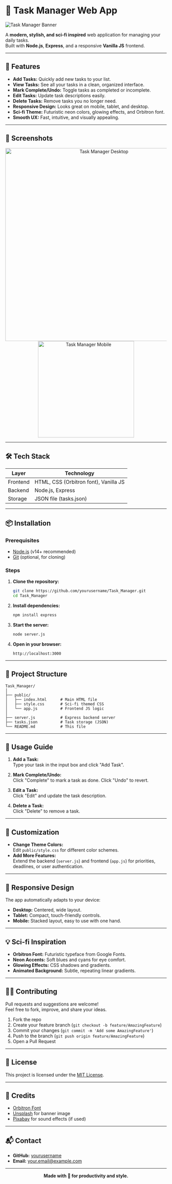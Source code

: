 # 🚀 Task Manager Web App

![Task Manager Banner](https://images.unsplash.com/photo-1461749280684-dccba630e2f6?auto=format&fit=crop&w=1200&q=80)

A **modern, stylish, and sci-fi inspired** web application for managing your daily tasks.  
Built with **Node.js**, **Express**, and a responsive **Vanilla JS** frontend.

---

## 🌟 Features

- **Add Tasks:** Quickly add new tasks to your list.
- **View Tasks:** See all your tasks in a clean, organized interface.
- **Mark Complete/Undo:** Toggle tasks as completed or incomplete.
- **Edit Tasks:** Update task descriptions easily.
- **Delete Tasks:** Remove tasks you no longer need.
- **Responsive Design:** Looks great on mobile, tablet, and desktop.
- **Sci-fi Theme:** Futuristic neon colors, glowing effects, and Orbitron font.
- **Smooth UX:** Fast, intuitive, and visually appealing.

---

## 📸 Screenshots

<p align="center">
  <img src="https://i.imgur.com/4ZQ1Q8e.png" alt="Task Manager Desktop" width="600"/>
  <br>
  <img src="https://i.imgur.com/2gQwK7p.png" alt="Task Manager Mobile" width="300"/>
</p>

---

## 🛠️ Tech Stack

| Layer      | Technology                |
|------------|--------------------------|
| Frontend   | HTML, CSS (Orbitron font), Vanilla JS |
| Backend    | Node.js, Express         |
| Storage    | JSON file (tasks.json)   |

---

## 📦 Installation

### Prerequisites

- [Node.js](https://nodejs.org/) (v14+ recommended)
- [Git](https://git-scm.com/) (optional, for cloning)

### Steps

1. **Clone the repository:**
   ```bash
   git clone https://github.com/yourusername/Task_Manager.git
   cd Task_Manager
   ```

2. **Install dependencies:**
   ```bash
   npm install express
   ```

3. **Start the server:**
   ```bash
   node server.js
   ```

4. **Open in your browser:**
   ```
   http://localhost:3000
   ```

---

## 📁 Project Structure

```
Task_Manager/
│
├── public/
│   ├── index.html      # Main HTML file
│   ├── style.css       # Sci-fi themed CSS
│   └── app.js          # Frontend JS logic
│
├── server.js           # Express backend server
├── tasks.json          # Task storage (JSON)
└── README.md           # This file
```

---

## 🚦 Usage Guide

1. **Add a Task:**  
   Type your task in the input box and click "Add Task".

2. **Mark Complete/Undo:**  
   Click "Complete" to mark a task as done. Click "Undo" to revert.

3. **Edit a Task:**  
   Click "Edit" and update the task description.

4. **Delete a Task:**  
   Click "Delete" to remove a task.

---

## 🎨 Customization

- **Change Theme Colors:**  
  Edit `public/style.css` for different color schemes.
- **Add More Features:**  
  Extend the backend (`server.js`) and frontend (`app.js`) for priorities, deadlines, or user authentication.

---

## 📱 Responsive Design

The app automatically adapts to your device:

- **Desktop:** Centered, wide layout.
- **Tablet:** Compact, touch-friendly controls.
- **Mobile:** Stacked layout, easy to use with one hand.

---

## 💡 Sci-fi Inspiration

- **Orbitron Font:** Futuristic typeface from Google Fonts.
- **Neon Accents:** Soft blues and cyans for eye comfort.
- **Glowing Effects:** CSS shadows and gradients.
- **Animated Background:** Subtle, repeating linear gradients.

---

## 🧑‍💻 Contributing

Pull requests and suggestions are welcome!  
Feel free to fork, improve, and share your ideas.

1. Fork the repo
2. Create your feature branch (`git checkout -b feature/AmazingFeature`)
3. Commit your changes (`git commit -m 'Add some AmazingFeature'`)
4. Push to the branch (`git push origin feature/AmazingFeature`)
5. Open a Pull Request

---

## 📝 License

This project is licensed under the [MIT License](LICENSE).

---

## 🙏 Credits

- [Orbitron Font](https://fonts.google.com/specimen/Orbitron)
- [Unsplash](https://unsplash.com/) for banner image
- [Pixabay](https://pixabay.com/) for sound effects (if used)

---

## 📬 Contact

- **GitHub:** [yourusername](https://github.com/yourusername)
- **Email:** your.email@example.com

---

<p align="center">
  <b>Made with 💙 for productivity and style.</b>
</p>
